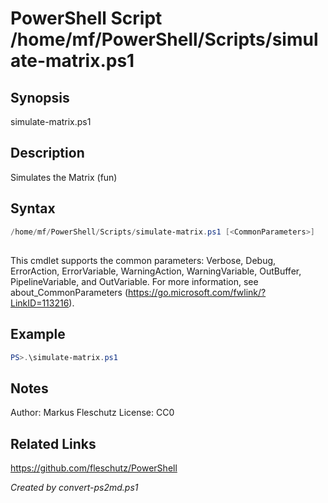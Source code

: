 # PowerShell Script /home/mf/PowerShell/Scripts/simulate-matrix.ps1

## Synopsis
simulate-matrix.ps1

## Description
Simulates the Matrix (fun)

## Syntax
```powershell
/home/mf/PowerShell/Scripts/simulate-matrix.ps1 [<CommonParameters>]
```
## <CommonParameters>
This cmdlet supports the common parameters: Verbose, Debug, ErrorAction, ErrorVariable, WarningAction, WarningVariable, OutBuffer, PipelineVariable, and OutVariable. For more information, see about_CommonParameters (https://go.microsoft.com/fwlink/?LinkID=113216).

## Example
```powershell
PS>.\simulate-matrix.ps1
```


## Notes
Author:  Markus Fleschutz
License: CC0

## Related Links
https://github.com/fleschutz/PowerShell

*Created by convert-ps2md.ps1*
